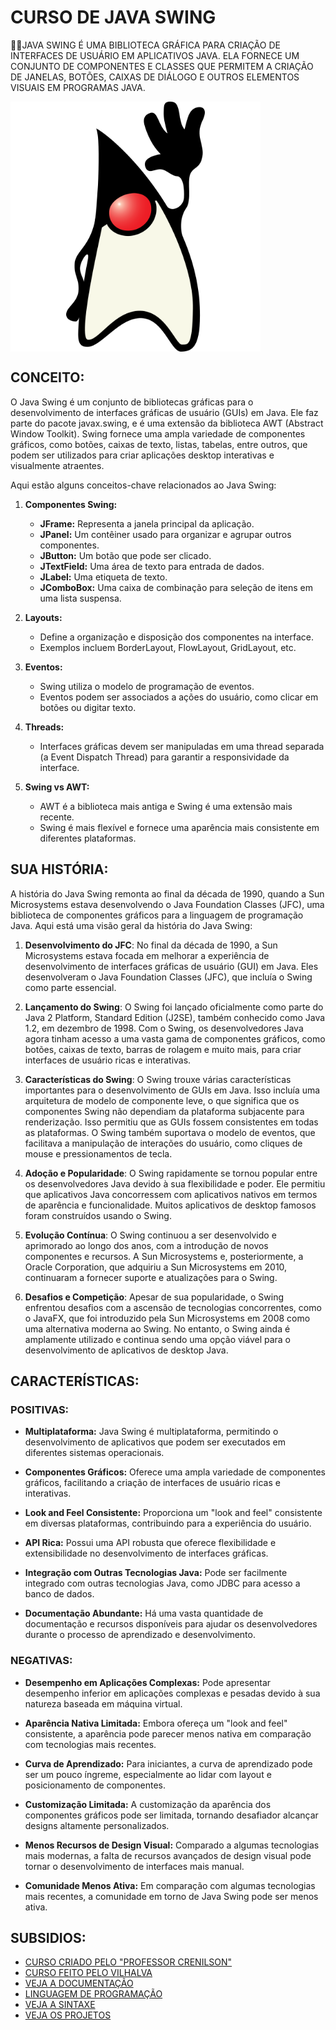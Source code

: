 # CURSO DE JAVA SWING
👨‍⚖️JAVA SWING É UMA BIBLIOTECA GRÁFICA PARA CRIAÇÃO DE INTERFACES DE USUÁRIO EM APLICATIVOS JAVA. ELA FORNECE UM CONJUNTO DE COMPONENTES E CLASSES QUE PERMITEM A CRIAÇÃO DE JANELAS, BOTÕES, CAIXAS DE DIÁLOGO E OUTROS ELEMENTOS VISUAIS EM PROGRAMAS JAVA.

<img src="FOTO.png" align="center" width="400"> <br>

## CONCEITO:
O Java Swing é um conjunto de bibliotecas gráficas para o desenvolvimento de interfaces gráficas de usuário (GUIs) em Java. Ele faz parte do pacote javax.swing, e é uma extensão da biblioteca AWT (Abstract Window Toolkit). Swing fornece uma ampla variedade de componentes gráficos, como botões, caixas de texto, listas, tabelas, entre outros, que podem ser utilizados para criar aplicações desktop interativas e visualmente atraentes.

Aqui estão alguns conceitos-chave relacionados ao Java Swing:

1. **Componentes Swing:**
   - **JFrame:** Representa a janela principal da aplicação.
   - **JPanel:** Um contêiner usado para organizar e agrupar outros componentes.
   - **JButton:** Um botão que pode ser clicado.
   - **JTextField:** Uma área de texto para entrada de dados.
   - **JLabel:** Uma etiqueta de texto.
   - **JComboBox:** Uma caixa de combinação para seleção de itens em uma lista suspensa.

2. **Layouts:**
   - Define a organização e disposição dos componentes na interface.
   - Exemplos incluem BorderLayout, FlowLayout, GridLayout, etc.

3. **Eventos:**
   - Swing utiliza o modelo de programação de eventos.
   - Eventos podem ser associados a ações do usuário, como clicar em botões ou digitar texto.

4. **Threads:**
   - Interfaces gráficas devem ser manipuladas em uma thread separada (a Event Dispatch Thread) para garantir a responsividade da interface.

5. **Swing vs AWT:**
   - AWT é a biblioteca mais antiga e Swing é uma extensão mais recente.
   - Swing é mais flexível e fornece uma aparência mais consistente em diferentes plataformas.

## SUA HISTÓRIA:
A história do Java Swing remonta ao final da década de 1990, quando a Sun Microsystems estava desenvolvendo o Java Foundation Classes (JFC), uma biblioteca de componentes gráficos para a linguagem de programação Java. Aqui está uma visão geral da história do Java Swing:

1. **Desenvolvimento do JFC**: No final da década de 1990, a Sun Microsystems estava focada em melhorar a experiência de desenvolvimento de interfaces gráficas de usuário (GUI) em Java. Eles desenvolveram o Java Foundation Classes (JFC), que incluía o Swing como parte essencial.

2. **Lançamento do Swing**: O Swing foi lançado oficialmente como parte do Java 2 Platform, Standard Edition (J2SE), também conhecido como Java 1.2, em dezembro de 1998. Com o Swing, os desenvolvedores Java agora tinham acesso a uma vasta gama de componentes gráficos, como botões, caixas de texto, barras de rolagem e muito mais, para criar interfaces de usuário ricas e interativas.

3. **Características do Swing**: O Swing trouxe várias características importantes para o desenvolvimento de GUIs em Java. Isso incluía uma arquitetura de modelo de componente leve, o que significa que os componentes Swing não dependiam da plataforma subjacente para renderização. Isso permitiu que as GUIs fossem consistentes em todas as plataformas. O Swing também suportava o modelo de eventos, que facilitava a manipulação de interações do usuário, como cliques de mouse e pressionamentos de tecla.

4. **Adoção e Popularidade**: O Swing rapidamente se tornou popular entre os desenvolvedores Java devido à sua flexibilidade e poder. Ele permitiu que aplicativos Java concorressem com aplicativos nativos em termos de aparência e funcionalidade. Muitos aplicativos de desktop famosos foram construídos usando o Swing.

5. **Evolução Contínua**: O Swing continuou a ser desenvolvido e aprimorado ao longo dos anos, com a introdução de novos componentes e recursos. A Sun Microsystems e, posteriormente, a Oracle Corporation, que adquiriu a Sun Microsystems em 2010, continuaram a fornecer suporte e atualizações para o Swing.

6. **Desafios e Competição**: Apesar de sua popularidade, o Swing enfrentou desafios com a ascensão de tecnologias concorrentes, como o JavaFX, que foi introduzido pela Sun Microsystems em 2008 como uma alternativa moderna ao Swing. No entanto, o Swing ainda é amplamente utilizado e continua sendo uma opção viável para o desenvolvimento de aplicativos de desktop Java.

## CARACTERÍSTICAS:
### POSITIVAS:
- **Multiplataforma:** Java Swing é multiplataforma, permitindo o desenvolvimento de aplicativos que podem ser executados em diferentes sistemas operacionais.

- **Componentes Gráficos:** Oferece uma ampla variedade de componentes gráficos, facilitando a criação de interfaces de usuário ricas e interativas.

- **Look and Feel Consistente:** Proporciona um "look and feel" consistente em diversas plataformas, contribuindo para a experiência do usuário.

- **API Rica:** Possui uma API robusta que oferece flexibilidade e extensibilidade no desenvolvimento de interfaces gráficas.

- **Integração com Outras Tecnologias Java:** Pode ser facilmente integrado com outras tecnologias Java, como JDBC para acesso a banco de dados.

- **Documentação Abundante:** Há uma vasta quantidade de documentação e recursos disponíveis para ajudar os desenvolvedores durante o processo de aprendizado e desenvolvimento.

### NEGATIVAS:
- **Desempenho em Aplicações Complexas:** Pode apresentar desempenho inferior em aplicações complexas e pesadas devido à sua natureza baseada em máquina virtual.

- **Aparência Nativa Limitada:** Embora ofereça um "look and feel" consistente, a aparência pode parecer menos nativa em comparação com tecnologias mais recentes.

- **Curva de Aprendizado:** Para iniciantes, a curva de aprendizado pode ser um pouco íngreme, especialmente ao lidar com layout e posicionamento de componentes.

- **Customização Limitada:** A customização da aparência dos componentes gráficos pode ser limitada, tornando desafiador alcançar designs altamente personalizados.

- **Menos Recursos de Design Visual:** Comparado a algumas tecnologias mais modernas, a falta de recursos avançados de design visual pode tornar o desenvolvimento de interfaces mais manual.

- **Comunidade Menos Ativa:** Em comparação com algumas tecnologias mais recentes, a comunidade em torno de Java Swing pode ser menos ativa.

## SUBSIDIOS:
- [CURSO CRIADO PELO "PROFESSOR CRENILSON"](https://youtube.com/playlist?list=PLwH4Cv_WLhLbc4H-aOh3xFywPGxhaso_b&si=P4Qve44T_F_BQQQR)
- [CURSO FEITO PELO VILHALVA](https://github.com/VILHALVA)
- [VEJA A DOCUMENTAÇÃO](https://docs.oracle.com/javase%2F7%2Fdocs%2Fapi%2F%2F/javax/swing/package-summary.html)
- [LINGUAGEM DE PROGRAMAÇÃO](https://github.com/VILHALVA/CURSO-DE-JAVA)
- [VEJA A SINTAXE](./SINTAXE.md)
- [VEJA OS PROJETOS](https://github.com/VILHALVA?tab=repositories&q=topic:JAVA-SWING)

